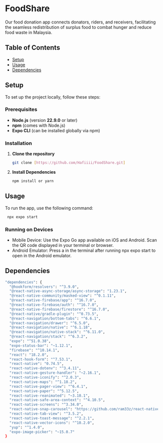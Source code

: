 # FoodShare

Our food donation app connects donators, riders, and receivers, facilitating the seamless redistribution of surplus food to combat hunger and reduce food waste in Malaysia.

## Table of Contents

- [Setup](#setup)
- [Usage](#usage)
- [Dependencies](#dependencies)

## Setup

To set up the project locally, follow these steps:

### Prerequisites

- **Node.js** (version **22.9.0** or later)
- **npm** (comes with Node.js)
- **Expo CLI** (can be installed globally via npm)

### Installation

1. **Clone the repository**

   ```bash
   git clone [https://github.com/Hafiiii/FoodShare.git]

2. **Install Dependencies**

   ```bash
   npm install or yarn

## Usage
To run the app, use the following command:
   ```bash
    npx expo start
   ```

### Running on Devices
- Mobile Device: Use the Expo Go app available on iOS and Android. Scan the QR code displayed in your terminal or browser.
- Android Emulator: Press a in the terminal after running npx expo start to open in the Android emulator.


## Dependencies
```bash
"dependencies": {
  "@hookform/resolvers": "^3.9.0",
  "@react-native-async-storage/async-storage": "1.23.1",
  "@react-native-community/masked-view": "^0.1.11",
  "@react-native-firebase/app": "^16.7.0",
  "@react-native-firebase/auth": "^16.7.0",
  "@react-native-firebase/firestore": "^16.7.0",
  "@react-native/gradle-plugin": "^0.73.5",
  "@react-navigation/bottom-tabs": "^6.6.1",
  "@react-navigation/drawer": "^6.5.0",
  "@react-navigation/native": "^6.1.18",
  "@react-navigation/native-stack": "^6.11.0",
  "@react-navigation/stack": "^6.3.2",
  "expo": "^51.0.38",
  "expo-status-bar": "~1.12.1",
  "firebase": "^10.14.1",
  "react": "18.2.0",
  "react-hook-form": "^7.53.1",
  "react-native": "0.74.5",
  "react-native-dotenv": "^3.4.11",
  "react-native-gesture-handler": "~2.16.1",
  "react-native-iconify": "^2.0.3",
  "react-native-maps": "^1.18.2",
  "react-native-pager-view": "^6.4.1",
  "react-native-paper": "^5.12.5",
  "react-native-reanimated": "~3.10.1",
  "react-native-safe-area-context": "^4.10.5",
  "react-native-screens": "^3.34.0",
  "react-native-snap-carousel": "https://github.com/ram33z/react-native-snap-carousel",
  "react-native-tab-view": "^3.5.2",
  "react-native-toast-message": "^2.2.1",
  "react-native-vector-icons": "^10.2.0",
  "yup": "^1.4.0",
  "expo-image-picker": "~15.0.7"
}
